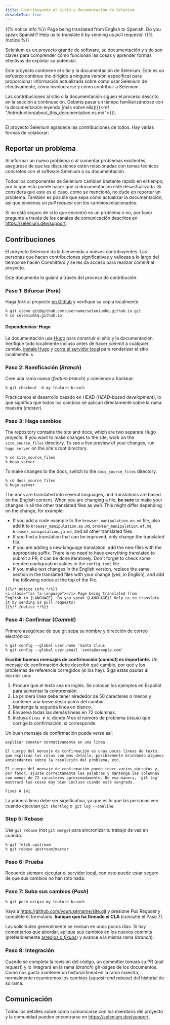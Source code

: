 ```yaml
---
title: Contribuyendo al sitio y documentación de Selenium
disableToc: true
---
```


{{% notice info %}}
<i class="fas fa-language"></i> Page being translated from 
English to Spanish. Do you speak Spanish? Help us to translate
it by sending us pull requests!
{{% /notice %}}

Selenium es un proyecto grande de software, su documentación y sitio son
claves para comprender cómo funcionan las cosas y aprender formas efectivas
de explotar su potencial.


Este proyecto continene el sitio y la documentación de Selenium. Éste es un
esfuerzo continuo (no dirigido a ninguna versión específica) para proporcionar
información actualizada sobre cómo usar Selenium de efectivamente, cómo
involucrarse y cómo contribuír a Selenium.

Las contribuciones al sitio o la documentación siguen el proceso descrito en
la sección a continuación. Debería pasar un tiempo familiarizándose con la
documentación leyendo [más sobre ella]({{<ref "/introduction/about_this_documentation.es.md">}}).

---

El proyecto Selenium agradece las contribuciones de todos. 
Hay varias formas de colaborar:

## Reportar un problema

Al informar un nuevo problema o al comentar problemas existentes, asegúrese
de que las discusiones estén relacionadas con temas técnicos concretos con
el software Selenium o su documentación.

Todos los componentes de Selenium cambian bastante rápido en el tiempo, por
lo que esto puede hacer que la documentación esté desactualizada. Si considera
que este es el caso, como se mencionó, no dude en reportar un problema.
También es posible que sepa cómo actualizar la documentación, así que envíenos
un _pull request_ con los cambios relacionados.

Si no está seguro de si lo que encontró es un problema o no, por favor pregunte
a través de los canales de comunicación descritos en https://selenium.dev/support. 

## Contribuciones

El proyecto Selenium da la bienvenida a nuevos contribuyentes. Las personas que
hacen contribuciones significativas y valiosas a lo largo del tiempo se hacen 
_Committers_ y se les da acceso para realizar _commit_ al proyecto.

Este documento lo guiará a través del proceso de contribución.

### Paso 1: Bifurcar (_Fork_)

Haga _fork_ al proyecto [en Github](https://github.com/seleniumhq/seleniumhq.github.io)
y verifique su copia localmente.

```shell
% git clone git@github.com:username/seleniumhq.github.io.git
% cd seleniumhq.github.io
```

#### Dependencias: Hugo

La documentación usa [Hugo](https://gohugo.io/) para construir el sitio y la
documentación. Verifique todo localmente incluso antes de hacer _commit_ a cualquier 
cambio, [instale Hugo](https://gohugo.io/getting-started/installing/) y
[corra el servidor local](https://gohugo.io/getting-started/usage/#livereload)
para renderizar el sitio localmente.
s
### Paso 2: Ramificación (_Branch_)

Cree una rama nueva (_feature branch_) y comience a hackear:

```shell
% git checkout -b my-feature-branch
```

Practicamos el desarrollo basado en HEAD (_HEAD-based development_), lo que
significa que todos los cambios se aplican directamente sobre la rama maestra (_master_).

### Paso 3: Haga cambios

The repository contains the site and docs, which are two separate Hugo 
projects. If you want to make changes to the site, work on the
`site_source_files` directory. To see a live preview of your changes,
run `hugo server` on the site's root directory.

```shell
% cd site_source_files
% hugo server
```

To make changes to the docs, switch to the `docs_source_files` directory. 

```shell
% cd docs_source_files
% hugo server
```

The docs are translated into several languages, and translations are based on
the English content. When you are changing a file, **be sure** to make your
changes in all the other translated files as well. This might differ depending
on the change, for example:
 
* If you add a code example to the `browser_manipulation.en.md` file,
also add it to `browser_manipulation.es.md`, `browser_manipulation.ef.md`, 
`browser_manipulation.ja.md`, and all other translated files.
* If you find a translation that can be improved, only change the translated
file.
* If you are adding a new language translation, add the new files with the
appropriate suffix. There is no need to have everything translated to submit a
PR, it can be done iteratively. Don't forget to check some needed configuration
values in the `config.toml` file.
* If you make text changes in the English version, replace the same section in
the translated files with your change (yes, in English), and add the following
notice at the top of the file. 

```
{{%/* notice info */%}}
<i class="fas fa-language"></i> Page being translated from 
English to {LANGUAGE}. Do you speak {LANGUAGE}? Help us to translate
it by sending us pull requests!
{{%/* /notice */%}}
```


### Paso 4: Confirmar (_Commit_)

Primero asegúrese de que git sepa su nombre y dirección de correo electrónico:

```shell
% git config --global user.name 'Santa Claus'
% git config --global user.email 'santa@example.com'
```

**Escribir buenos mensajes de confirmación (_commit_) es importante.** Un 
mensaje de confirmación debe describir qué cambió, por qué y los problemas
de referencia corregidos (si los hay). Siga estas pautas al escribir uno:

1. Procure que el texto sea en inglés. 
Se colocan los ejemplos en Español para aumentar la comprensión.
2. La primera línea debe tener alrededor de 50 caracteres o menos y 
contener una breve descripción del cambio.
3. Mantenga la segunda línea en blanco.
4. Envuelva todas las demás líneas en 72 columnas.
5. Incluya `Fixes # N`, donde _N_ es el número de problema (_issue_)
que corrige la confirmación, si corresponde.

Un buen mensaje de confirmación puede verse así:

```texto
explicar cometer normativamente en una línea

El cuerpo del mensaje de confirmación es unas pocas líneas de texto,
que explican las cosas con más detalle, posiblemente brindando algunos
antecedentes sobre la resolución del problema, etc.

El cuerpo del mensaje de confirmación puede tener varios párrafos y, 
por favor, ajuste correctamente las palabras y mantenga las columnas
con menos de 72 caracteres aproximadamente. De esa manera, 'git log'
mostrará las cosas muy bien incluso cuando está sangrado.

Fixes # 141
```

La primera línea debe ser significativa, ya que es lo que las personas
ven cuando ejecutan `git shortlog` o` git log --oneline`.

### Step 5: Rebase

Use `git rebase` (not `git merge`) para sincronizar tu trabajo de vez en cuando.

```shell
% git fetch upstream
% git rebase upstream/master
```

### Paso 6: Prueba

Recuerde siempre [ejecutar el servidor local](https://gohugo.io/getting-started/usage/#livereload), 
con esto puede estar seguro de que sus cambios no han roto nada.

### Paso 7: Suba sus cambios (_Push_)

```shell
% git push origin my-feature-branch
```

Vaya a https://github.com/yourusername/site.git y presione 
_Pull Request_ y complete el formulario. 
**Indique que ha firmado el CLA** (consulte el Paso 7).

Las solicitudes generalmente se revisan en unos pocos días. 
Si hay comentarios que abordar, aplique sus cambios en los nuevos 
commits (preferiblemente [arreglos o _fixups_](http://git-scm.com/docs/git-commit)) 
y avance a la misma rama (_branch_).

### Paso 8: Integración

Cuando se completa la revisión del código, un committer tomará su 
PR (_pull request_) y lo integrará en la rama (_branch_) gh-pages de los
documentos. Como nos gusta mantener un historial lineal en la rama maestra,
normalmente resumiremos los cambios (_squash and rebase_) del 
historial de su rama.

## Comunicación

Todos los detalles sobre cómo comunicarse con los miembros del proyecto y la
comunidad pueden encontrarse en https://selenium.dev/support.

